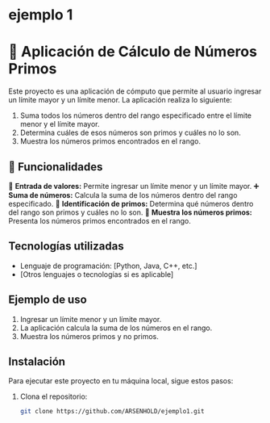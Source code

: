 # ejemplo 1
# 🏧 Aplicación de Cálculo de Números Primos

Este proyecto es una aplicación de cómputo que permite al usuario ingresar un límite mayor y un límite menor. La aplicación realiza lo siguiente:

1. Suma todos los números dentro del rango especificado entre el límite menor y el límite mayor.
2. Determina cuáles de esos números son primos y cuáles no lo son.
3. Muestra los números primos encontrados en el rango.

## 🚀 Funcionalidades

🔢 **Entrada de valores:** Permite ingresar un límite menor y un límite mayor.
➕ **Suma de números:** Calcula la suma de los números dentro del rango especificado.
🔎 **Identificación de primos:** Determina qué números dentro del rango son primos y cuáles no lo son.
📌 **Muestra los números primos:** Presenta los números primos encontrados en el rango.

## Tecnologías utilizadas
- Lenguaje de programación: [Python, Java, C++, etc.]
- [Otros lenguajes o tecnologías si es aplicable]

## Ejemplo de uso
1. Ingresar un límite menor y un límite mayor.
2. La aplicación calcula la suma de los números en el rango.
3. Muestra los números primos y no primos.

## Instalación
Para ejecutar este proyecto en tu máquina local, sigue estos pasos:

1. Clona el repositorio:
   ```bash
   git clone https://github.com/ARSENHOLD/ejemplo1.git
